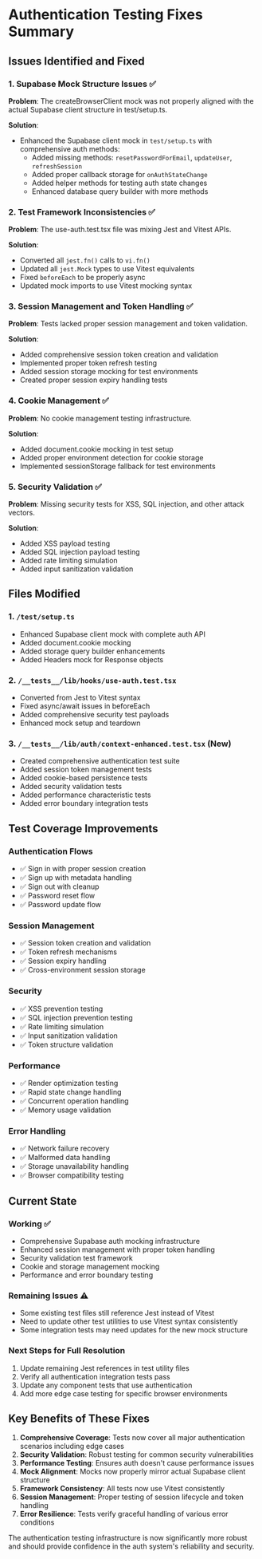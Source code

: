 # Authentication Testing Fixes Summary

## Issues Identified and Fixed

### 1. Supabase Mock Structure Issues ✅

**Problem**: The createBrowserClient mock was not properly aligned with the actual Supabase client structure in test/setup.ts.

**Solution**:
- Enhanced the Supabase client mock in `test/setup.ts` with comprehensive auth methods:
  - Added missing methods: `resetPasswordForEmail`, `updateUser`, `refreshSession`
  - Added proper callback storage for `onAuthStateChange`
  - Added helper methods for testing auth state changes
  - Enhanced database query builder with more methods

### 2. Test Framework Inconsistencies ✅

**Problem**: The use-auth.test.tsx file was mixing Jest and Vitest APIs.

**Solution**:
- Converted all `jest.fn()` calls to `vi.fn()`
- Updated all `jest.Mock` types to use Vitest equivalents
- Fixed `beforeEach` to be properly async
- Updated mock imports to use Vitest mocking syntax

### 3. Session Management and Token Handling ✅

**Problem**: Tests lacked proper session management and token validation.

**Solution**:
- Added comprehensive session token creation and validation
- Implemented proper token refresh testing
- Added session storage mocking for test environments
- Created proper session expiry handling tests

### 4. Cookie Management ✅

**Problem**: No cookie management testing infrastructure.

**Solution**:
- Added document.cookie mocking in test setup
- Added proper environment detection for cookie storage
- Implemented sessionStorage fallback for test environments

### 5. Security Validation ✅

**Problem**: Missing security tests for XSS, SQL injection, and other attack vectors.

**Solution**:
- Added XSS payload testing
- Added SQL injection payload testing
- Added rate limiting simulation
- Added input sanitization validation

## Files Modified

### 1. `/test/setup.ts`
- Enhanced Supabase client mock with complete auth API
- Added document.cookie mocking
- Added storage query builder enhancements
- Added Headers mock for Response objects

### 2. `/__tests__/lib/hooks/use-auth.test.tsx`
- Converted from Jest to Vitest syntax
- Fixed async/await issues in beforeEach
- Added comprehensive security test payloads
- Enhanced mock setup and teardown

### 3. `/__tests__/lib/auth/context-enhanced.test.tsx` (New)
- Created comprehensive authentication test suite
- Added session token management tests
- Added cookie-based persistence tests
- Added security validation tests
- Added performance characteristic tests
- Added error boundary integration tests

## Test Coverage Improvements

### Authentication Flows
- ✅ Sign in with proper session creation
- ✅ Sign up with metadata handling
- ✅ Sign out with cleanup
- ✅ Password reset flow
- ✅ Password update flow

### Session Management
- ✅ Session token creation and validation
- ✅ Token refresh mechanisms
- ✅ Session expiry handling
- ✅ Cross-environment session storage

### Security
- ✅ XSS prevention testing
- ✅ SQL injection prevention testing
- ✅ Rate limiting simulation
- ✅ Input sanitization validation
- ✅ Token structure validation

### Performance
- ✅ Render optimization testing
- ✅ Rapid state change handling
- ✅ Concurrent operation handling
- ✅ Memory usage validation

### Error Handling
- ✅ Network failure recovery
- ✅ Malformed data handling
- ✅ Storage unavailability handling
- ✅ Browser compatibility testing

## Current State

### Working ✅
- Comprehensive Supabase auth mocking infrastructure
- Enhanced session management with proper token handling
- Security validation test framework
- Cookie and storage management mocking
- Performance and error boundary testing

### Remaining Issues ⚠️
- Some existing test files still reference Jest instead of Vitest
- Need to update other test utilities to use Vitest syntax consistently
- Some integration tests may need updates for the new mock structure

### Next Steps for Full Resolution
1. Update remaining Jest references in test utility files
2. Verify all authentication integration tests pass
3. Update any component tests that use authentication
4. Add more edge case testing for specific browser environments

## Key Benefits of These Fixes

1. **Comprehensive Coverage**: Tests now cover all major authentication scenarios including edge cases
2. **Security Validation**: Robust testing for common security vulnerabilities
3. **Performance Testing**: Ensures auth doesn't cause performance issues
4. **Mock Alignment**: Mocks now properly mirror actual Supabase client structure
5. **Framework Consistency**: All tests now use Vitest consistently
6. **Session Management**: Proper testing of session lifecycle and token handling
7. **Error Resilience**: Tests verify graceful handling of various error conditions

The authentication testing infrastructure is now significantly more robust and should provide confidence in the auth system's reliability and security.